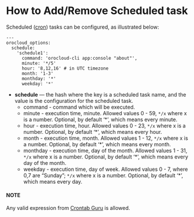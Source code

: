 <a id="orocloud-maintenance-scheduled-tasks"></a>

# How to Add/Remove Scheduled task

Scheduled (<a href="https://en.wikipedia.org/wiki/Cron" target="_blank">cron</a>) tasks can be configured, as illustrated below:

```none
---
orocloud_options:
  schedule:
    'schedule1':
      command: 'orocloud-cli app:console "about"',
      minute: '*/5'
      hour: '8,12,16' # in UTC timezone
      month: '1-3'
      monthday: '*'
      weekday: '*'
```

* **schedule** — the hash where the key is a scheduled task name, and the value is the configuration for the scheduled task.
  * command - command which will be executed.
  * minute - execution time, minute. Allowed values 0 - 59, `*/x` where x is a number. Optional, by default ‘\*’, which means every minute.
  * hour - execution time, hour. Allowed values 0 - 23, `*/x` where x is a number. Optional, by default ‘\*’, which means every hour.
  * month - execution time, month. Allowed values 1 - 12, `*/x` where x is a number. Optional, by default ‘\*’, which means every month.
  * monthday - execution time, day of the month. Allowed values 1 - 31, `*/x` where x is a number. Optional, by default ‘\*’, which means every day of the month.
  * weekday - execution time, day of week. Allowed values 0 - 7, where 0,7 are “Sunday”; `*/x` where x is a number. Optional, by default ‘\*’, which means every day.

#### NOTE
Any valid expression from <a href="https://crontab.guru" target="_blank">Crontab Guru</a> is allowed.
